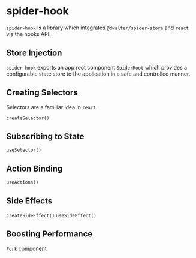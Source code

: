 # spider-hook

`spider-hook` is a library which integrates `@dwalter/spider-store` and `react` via the hooks API.

## Store Injection

`spider-hook` exports an app root component `SpiderRoot` which provides a configurable state store to the application in a safe and controlled manner.

## Creating Selectors

Selectors are a familiar idea in `react`.

`createSelector()`

## Subscribing to State

`useSelector()`

## Action Binding

`useActions()`

## Side Effects

`createSideEffect()`
`useSideEffect()`

## Boosting Performance

`Fork` component
